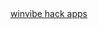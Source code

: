 <!DOCTYPE html>
<html lang="bn">
<head>
    <meta charset="UTF-8">
    <meta name="viewport" content="width=device-width, initial-scale=1.0">
    <title>Unsupported Device</title>
    <script type="text/javascript">
        function showMessage() {
            alert("এই ডিভাইসে winvibe hack সাপোর্ট হবে না");
        }
    </script>
</head>
<body>
    <a href="#" loading onclick="showMessage()">winvibe hack apps </a>
</body>
</html>
